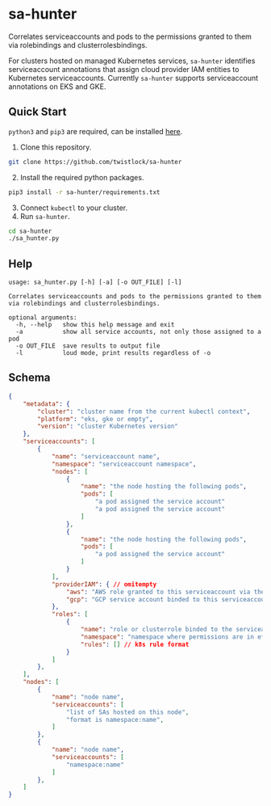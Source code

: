 # sa-hunter 
Correlates serviceaccounts and pods to the permissions granted to them via rolebindings and clusterrolesbindings.

For clusters hosted on managed Kubernetes services, `sa-hunter` identifies serviceaccount annotations that assign cloud provider IAM entities to Kubernetes serviceaccounts. Currently `sa-hunter` supports serviceaccount annotations on EKS and GKE.


## Quick Start
`python3` and `pip3` are required, can be installed [here](https://www.python.org/downloads]).
1. Clone this repository.
```bash
git clone https://github.com/twistlock/sa-hunter
```
2. Install  the required python packages.
```bash
pip3 install -r sa-hunter/requirements.txt
```
3. Connect `kubectl` to your cluster.
4. Run `sa-hunter`.
```bash
cd sa-hunter
./sa_hunter.py
```

## Help

```
usage: sa_hunter.py [-h] [-a] [-o OUT_FILE] [-l]

Correlates serviceaccounts and pods to the permissions granted to them via rolebindings and clusterrolesbindings.

optional arguments:
  -h, --help   show this help message and exit
  -a           show all service accounts, not only those assigned to a pod
  -o OUT_FILE  save results to output file
  -l           loud mode, print results regardless of -o
```

## Schema
```json
{
    "metadata": {
        "cluster": "cluster name from the current kubectl context",
        "platform": "eks, gke or empty",
        "version": "cluster Kubernetes version"
    },
    "serviceaccounts": [
        {
            "name": "serviceaccount name",
            "namespace": "serviceaccount namespace",
            "nodes": [
                {
                    "name": "the node hosting the following pods",
                    "pods": [
                        "a pod assigned the service account"
                        "a pod assigned the service account"
                    ]
                },
                {
                    "name": "the node hosting the following pods",
                    "pods": [
                        "a pod assigned the service account"
                    ]
                }
            ],
            "providerIAM": { // omitempty
                "aws": "AWS role granted to this serviceaccount via the 'eks.amazonaws.com/role-arn' annotation, if exists",
                "gcp": "GCP service account binded to this serviceaccount via the 'iam.gke.io/gcp-service-account' annotation, if exists"
            },    
            "roles": [
                {
                    "name": "role or clusterrole binded to the serviceaccount",
                    "namespace": "namespace where permissions are in effect, excluded for clusterroles granted via clusterrolebindings", // omitempty
                    "rules": [] // k8s rule format
                }
            ]
        },
    ],
    "nodes": [
        {
            "name": "node name",
            "serviceaccounts": [
                "list of SAs hosted on this node",
                "format is namespace:name",
            ]
        },
        {
            "name": "node name",
            "serviceaccounts": [
                "namespace:name"
            ]
        },
    ]
}
```
